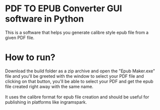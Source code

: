 # PDF TO EPUB Converter GUI software in Python

This is a software that helps you generate calibre style epub file from a given PDF file. <br>

# How to run?
Download the build folder as a zip archive and open the "Epub Maker.exe" file and you'll be greeted with the window to select your PDF file and clicking on that button, you'll be able to select your PDF and get the epub file created right away with the same name.
<br><br>
It uses the calibre format for epub file creation and should be useful for publishing in platforms like ingramspark. 